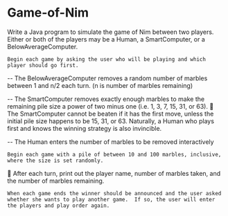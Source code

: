 # Game-of-Nim
Write a Java program to simulate the game of Nim between two players. Either or both of the players may be a Human, a SmartComputer, or a BelowAverageComputer. 

	Begin each game by asking the user who will be playing and which player should go first.

-- The BelowAverageComputer removes a random number of marbles between 1 and n/2 each turn.  (n is number of marbles remaining)

-- The SmartComputer removes exactly enough marbles to make the remaining pile size a power of two minus one (i.e. 1, 3, 7, 15, 31, or 63).
	The SmartComputer cannot be beaten if it has the first move, unless the initial pile size happens to be 15, 31, or 63.  Naturally, a Human who plays first and knows the winning strategy is also invincible.

-- The Human enters the number of marbles to be removed interactively  
	
	Begin each game with a pile of between 10 and 100 marbles, inclusive, where the size is set randomly.
 
	After each turn, print out the player name, number of marbles taken, and the number of marbles remaining.

	When each game ends the winner should be announced and the user asked whether she wants to play another game.  If so, the user will enter the players and play order again.
